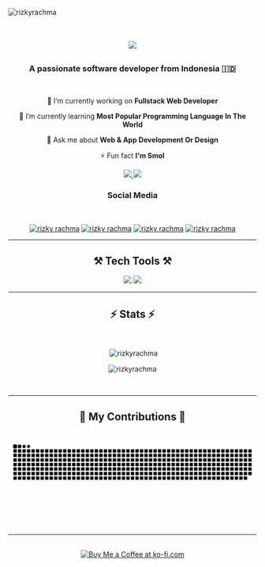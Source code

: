 <p align="left"> <img src="https://komarev.com/ghpvc/?username=rizkyrachma&label=Profile%20views&color=0e75b6&style=flat" alt="rizkyrachma" /> </p>


<h1 align="center">
    <img src="https://readme-typing-svg.herokuapp.com?font=Kanit&weight=500&size=35&duration=4000&color=B10F0F&center=true&random=false&width=435&lines=Hi+there!+👋;I'm+Rizky+Rachma!;" />
</h1>

<h3 align="center">A passionate software developer from Indonesia 🇮🇩</h3>

<br/>

<div align="center">
 
 🔭 I’m currently working on **Fullstack Web Developer**
 
 🌱 I’m currently learning **Most Popular Programming Language In The World**

💬 Ask me about **Web & App Development Or Design**

⚡ Fun fact **I'm Smol**

 </div>

 <div align="center"> 
  <a href="mailto:rizkyrachma292@gmail.com">
    <img src="https://img.shields.io/badge/Gmail-333333?style=for-the-badge&logo=gmail&logoColor=red" />
  </a>
  <a href="https://rizkyrachma.github.io" target="_blank">
     <img src="https://img.shields.io/badge/Portfolio-FF5722?style=for-the-badge&logo=todoist&logoColor=white" target="_blank" /> <!-- sqlite, safari, google-chrome are other good icon options -->
  </a>
</div>

<div align="center"> 
<h3> Social Media </h3>
<br/>
<p>
<a href="https://twitter.com/joergennn" target="blank"><img align="center" src="https://raw.githubusercontent.com/rahuldkjain/github-profile-readme-generator/master/src/images/icons/Social/twitter.svg" alt="rizky rachma" height="30" width="40" /></a>
<a href="https://www.instagram.com/rizkyrachmaa/" target="blank"><img align="center" src="https://raw.githubusercontent.com/rahuldkjain/github-profile-readme-generator/master/src/images/icons/Social/instagram.svg" alt="rizky rachma" height="30" width="40" /></a>
<a href="www.youtube.com/@pupudsama" target="blank"><img align="center" src="https://raw.githubusercontent.com/rahuldkjain/github-profile-readme-generator/master/src/images/icons/Social/youtube.svg" alt="rizky rachma" height="30" width="40" /></a>
<a href="[www.youtube.com/@pupudsama](https://discord.gg/5GWkNsd34N)" target="blank"><img align="center" src="https://raw.githubusercontent.com/rahuldkjain/github-profile-readme-generator/master/src/images/icons/Social/discord.svg" alt="rizky rachma" height="30" width="40" /></a>
</p>
</div>

<hr/>
<h2 align="center">⚒️ Tech Tools ⚒️</h2>


<div align="center">
    <img src="https://skillicons.dev/icons?i=bootstrap,html,css,vscode,github,figma,git" />
    <img src="https://skillicons.dev/icons?i=nodejs,python,javascript,c,java" />
<br>
</div>

<hr/>

<div align="center">
<h2>⚡ Stats ⚡</h2>
  <br>
<p>&nbsp;<img align="center" src="https://github-readme-stats.vercel.app/api?username=rizkyrachma&show_icons=true&locale=en&theme=tokyonight" alt="rizkyrachma" /></p>
<p><img align="center" src="https://github-readme-streak-stats.herokuapp.com/?user=rizkyrachma&&theme=tokyonight" alt="rizkyrachma" /></p>
</div>

<br/>
<hr/>
<div align="center">
  <h2>🐍 My Contributions 🐍</h2>
  <br>
  <img alt="snake eating my contributions" src="https://raw.githubusercontent.com/rizkyrachma/rizkyrachma/output/github-contribution-grid-snake.svg" />
  
  <br/><br/><br/>
</div>

<hr/>
<br/>

<div align="center">
<a href='https://ko-fi.com/rizkyrachma' target='_blank'><img height='64' style='border:0px;height:64px;' src='https://storage.ko-fi.com/cdn/kofi1.png?v=3' border='0' alt='Buy Me a Coffee at ko-fi.com' /></a>
</div>

<br/>
